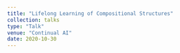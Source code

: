 ```yaml
---
title: "Lifelong Learning of Compositional Structures"
collection: talks
type: "Talk"
venue: "Continual AI"
date: 2020-10-30
---
```

